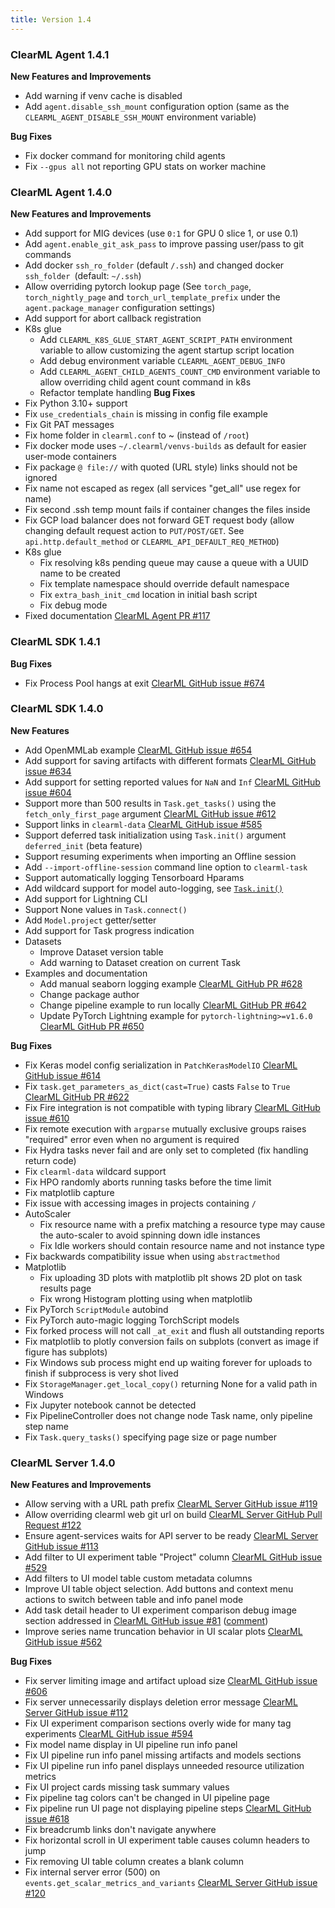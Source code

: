 ```yaml
---
title: Version 1.4
---
```


### ClearML Agent 1.4.1

**New Features and Improvements**
* Add warning if venv cache is disabled
* Add `agent.disable_ssh_mount` configuration option (same as the `CLEARML_AGENT_DISABLE_SSH_MOUNT` environment variable)

**Bug Fixes**
* Fix docker command for monitoring child agents
* Fix `--gpus all` not reporting GPU stats on worker machine

### ClearML Agent 1.4.0

**New Features and Improvements**
* Add support for MIG devices (use `0:1` for GPU 0 slice 1, or use 0.1)
* Add `agent.enable_git_ask_pass` to improve passing user/pass to git commands
* Add docker `ssh_ro_folder` (default `/.ssh`) and changed docker `ssh_folder `(default: `~/.ssh`)
* Allow overriding pytorch lookup page (See `torch_page`, `torch_nightly_page` and `torch_url_template_prefix` under the 
  `agent.package_manager` configuration settings)
* Add support for abort callback registration
* K8s glue
  * Add `CLEARML_K8S_GLUE_START_AGENT_SCRIPT_PATH` environment variable to allow customizing the agent startup script location
  * Add debug environment variable `CLEARML_AGENT_DEBUG_INFO`
  * Add `CLEARML_AGENT_CHILD_AGENTS_COUNT_CMD` environment variable to allow overriding child agent count command in k8s
  * Refactor template handling
**Bug Fixes**
* Fix Python 3.10+ support
* Fix `use_credentials_chain` is missing in config file example
* Fix Git PAT messages
* Fix home folder in `clearml.conf` to ~ (instead of `/root`)
* Fix docker mode uses `~/.clearml/venvs-builds` as default for easier user-mode containers
* Fix package `@ file://` with quoted (URL style) links should not be ignored
* Fix name not escaped as regex (all services "get_all" use regex for name)
* Fix second .ssh temp mount fails if container changes the files inside
* Fix GCP load balancer does not forward GET request body (allow changing default request action to `PUT/POST/GET`. See 
  `api.http.default_method` or `CLEARML_API_DEFAULT_REQ_METHOD`)
* K8s glue
  * Fix resolving k8s pending queue may cause a queue with a UUID name to be created
  * Fix template namespace should override default namespace
  * Fix `extra_bash_init_cmd` location in initial bash script
  * Fix debug mode
* Fixed documentation [ClearML Agent PR #117](https://github.com/allegroai/clearml-agent/pull/117)

### ClearML SDK 1.4.1 

**Bug Fixes**
* Fix Process Pool hangs at exit [ClearML GitHub issue #674](https://github.com/allegroai/clearml/issues/674)

### ClearML SDK 1.4.0

**New Features**
* Add OpenMMLab example [ClearML GitHub issue #654](https://github.com/allegroai/clearml/issues/654) 
* Add support for saving artifacts with different formats [ClearML GitHub issue #634](https://github.com/allegroai/clearml/issues/634)
* Add support for setting reported values for `NaN` and `Inf` [ClearML GitHub issue #604](https://github.com/allegroai/clearml/issues/604)
* Support more than 500 results in `Task.get_tasks()` using the `fetch_only_first_page` argument [ClearML GitHub issue #612](https://github.com/allegroai/clearml/issues/612)
* Support links in `clearml-data` [ClearML GitHub issue #585](https://github.com/allegroai/clearml/issues/585)
* Support deferred task initialization using `Task.init()` argument `deferred_init` (beta feature)
* Support resuming experiments when importing an Offline session
* Add `--import-offline-session` command line option to `clearml-task`
* Support automatically logging Tensorboard Hparams
* Add wildcard support for model auto-logging, see [`Task.init()`](../references/sdk/task.md#taskinit)
* Add support for Lightning CLI
* Support None values in `Task.connect()`
* Add `Model.project` getter/setter
* Add support for Task progress indication
* Datasets
    * Improve Dataset version table
    * Add warning to Dataset creation on current Task
* Examples and documentation
    * Add manual seaborn logging example [ClearML GitHub PR #628](https://github.com/allegroai/clearml/pull/628)
    * Change package author
    * Change pipeline example to run locally [ClearML GitHub PR #642](https://github.com/allegroai/clearml/pull/642)
    * Update PyTorch Lightning example for `pytorch-lightning>=v1.6.0` [ClearML GitHub PR #650](https://github.com/allegroai/clearml/pull/650)

**Bug Fixes**
* Fix Keras model config serialization in `PatchKerasModelIO` [ClearML GitHub issue #614](https://github.com/allegroai/clearml/issues/614)
* Fix `task.get_parameters_as_dict(cast=True)` casts `False` to `True` [ClearML GitHub PR #622](https://github.com/allegroai/clearml/pull/622)
* Fix Fire integration is not compatible with typing library [ClearML GitHub issue #610](https://github.com/allegroai/clearml/issues/610)
* Fix remote execution with `argparse` mutually exclusive groups raises "required" error even when no argument is required
* Fix Hydra tasks never fail and are only set to completed (fix handling return code)
* Fix `clearml-data` wildcard support
* Fix HPO randomly aborts running tasks before the time limit
* Fix matplotlib capture
* Fix issue with accessing images in projects containing `/`
* AutoScaler
    * Fix resource name with a prefix matching a resource type may cause the auto-scaler to avoid spinning down idle instances
    * Fix Idle workers should contain resource name and not instance type
* Fix backwards compatibility issue when using `abstractmethod`
* Matplotlib
    * Fix uploading 3D plots with matplotlib plt shows 2D plot on task results page 
    * Fix wrong Histogram plotting using when matplotlib
* Fix PyTorch `ScriptModule` autobind
* Fix PyTorch auto-magic logging TorchScript models
* Fix forked process will not call `_at_exit` and flush all outstanding reports
* Fix matplotlib to plotly conversion fails on subplots (convert as image if figure has subplots)
* Fix Windows sub process might end up waiting forever for uploads to finish if subprocess is very shot lived
* Fix `StorageManager.get_local_copy()` returning None for a valid path in Windows
* Fix Jupyter notebook cannot be detected
* Fix PipelineController does not change node Task name, only pipeline step name
* Fix `Task.query_tasks()` specifying page size or page number

### ClearML Server 1.4.0

**New Features and Improvements**

- Allow serving with a URL path prefix [ClearML Server GitHub issue #119](https://github.com/allegroai/clearml-server/issues/119)
- Allow overriding clearml web git url on build [ClearML Server GitHub Pull Request #122](https://github.com/allegroai/clearml-server/pull/122)
- Ensure agent-services waits for API server to be ready [ClearML Server GitHub issue #113](https://github.com/allegroai/clearml-server/issues/113) 
- Add filter to UI experiment table "Project" column [ClearML GitHub issue #529](https://github.com/allegroai/clearml/issues/529)
- Add filters to UI model table custom metadata columns
- Improve UI table object selection. Add buttons and context menu actions to switch between table and info panel mode
- Add task detail header to UI experiment comparison debug image section addressed in [ClearML GitHub issue #81](https://github.com/allegroai/clearml/issues/81) ([comment](https://github.com/allegroai/clearml/issues/81#issuecomment-996841658))
- Improve series name truncation behavior in UI scalar plots [ClearML GitHub issue #562](https://github.com/allegroai/clearml/issues/562)

**Bug Fixes**

- Fix server limiting image and artifact upload size [ClearML GitHub issue #606](https://github.com/allegroai/clearml/issues/606)
- Fix server unnecessarily displays deletion error message [ClearML Server GitHub issue #112](https://github.com/allegroai/clearml-server/issues/112)
- Fix UI experiment comparison sections overly wide for many tag experiments [ClearML GitHub issue #594](https://github.com/allegroai/clearml/issues/594)
- Fix model name display in UI pipeline run info panel 
- Fix UI pipeline run info panel missing artifacts and models sections
- Fix UI pipeline run info panel displays unneeded resource utilization metrics 
- Fix UI project cards missing task summary values
- Fix pipeline tag colors can't be changed in UI pipeline page
- Fix pipeline run UI page not displaying pipeline steps [ClearML GitHub issue #618](https://github.com/allegroai/clearml/issues/618)
- Fix breadcrumb links don't navigate anywhere
- Fix horizontal scroll in UI experiment table causes column headers to jump
- Fix removing UI table column creates a blank column
- Fix internal server error (500) on `events.get_scalar_metrics_and_variants` [ClearML Server GitHub issue #120](https://github.com/allegroai/clearml-server/issues/120)


